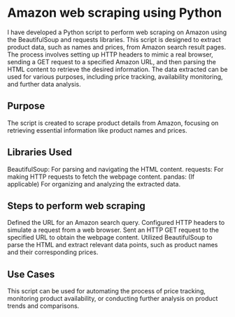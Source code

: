 # Amazon web scraping using Python
I have developed a Python script to perform web scraping on Amazon using the BeautifulSoup and requests libraries. This script is designed to extract product data, such as names and prices, from Amazon search result pages. The process involves setting up HTTP headers to mimic a real browser, sending a GET request to a specified Amazon URL, and then parsing the HTML content to retrieve the desired information. The data extracted can be used for various purposes, including price tracking, availability monitoring, and further data analysis.

## Purpose
The script is created to scrape product details from Amazon, focusing on retrieving essential information like product names and prices.

## Libraries Used
BeautifulSoup: For parsing and navigating the HTML content.
requests: For making HTTP requests to fetch the webpage content.
pandas: (If applicable) For organizing and analyzing the extracted data.

## Steps to perform web scraping
Defined the URL for an Amazon search query.
Configured HTTP headers to simulate a request from a web browser.
Sent an HTTP GET request to the specified URL to obtain the webpage content.
Utilized BeautifulSoup to parse the HTML and extract relevant data points, such as product names and their corresponding prices.

## Use Cases
This script can be used for automating the process of price tracking, monitoring product availability, or conducting further analysis on product trends and comparisons.
